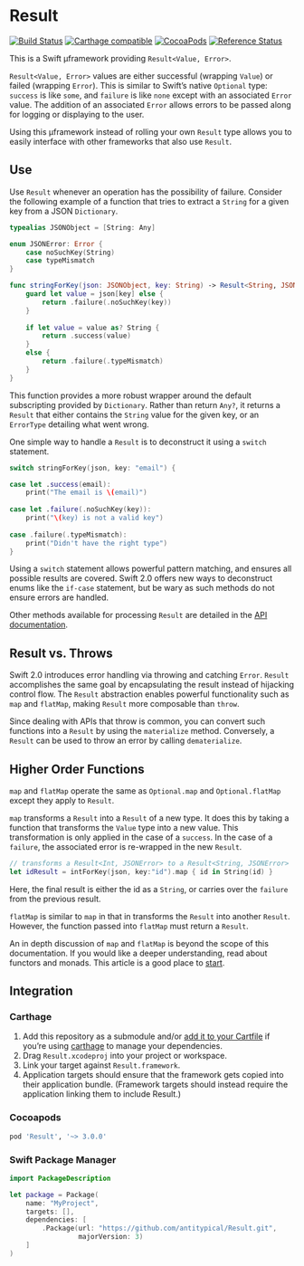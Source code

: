 # Result

[![Build Status](https://travis-ci.org/antitypical/Result.svg?branch=master)](https://travis-ci.org/antitypical/Result)
[![Carthage compatible](https://img.shields.io/badge/Carthage-compatible-4BC51D.svg?style=flat)](https://github.com/Carthage/Carthage)
[![CocoaPods](https://img.shields.io/cocoapods/v/Result.svg)](https://cocoapods.org/)
[![Reference Status](https://www.versioneye.com/objective-c/result/reference_badge.svg?style=flat)](https://www.versioneye.com/objective-c/result/references)

This is a Swift µframework providing `Result<Value, Error>`.

`Result<Value, Error>` values are either successful (wrapping `Value`) or failed (wrapping `Error`). This is similar to Swift’s native `Optional` type: `success` is like `some`, and `failure` is like `none` except with an associated `Error` value. The addition of an associated `Error` allows errors to be passed along for logging or displaying to the user.

Using this µframework instead of rolling your own `Result` type allows you to easily interface with other frameworks that also use `Result`.

## Use

Use `Result` whenever an operation has the possibility of failure. Consider the following example of a function that tries to extract a `String` for a given key from a JSON `Dictionary`.

```swift
typealias JSONObject = [String: Any]

enum JSONError: Error {
    case noSuchKey(String)
    case typeMismatch
}

func stringForKey(json: JSONObject, key: String) -> Result<String, JSONError> {
    guard let value = json[key] else {
        return .failure(.noSuchKey(key))
    }
    
    if let value = value as? String {
        return .success(value)
    }
    else {
        return .failure(.typeMismatch)
    }
}
```

This function provides a more robust wrapper around the default subscripting provided by `Dictionary`. Rather than return `Any?`, it returns a `Result` that either contains the `String` value for the given key, or an `ErrorType` detailing what went wrong.

One simple way to handle a `Result` is to deconstruct it using a `switch` statement.

```swift
switch stringForKey(json, key: "email") {

case let .success(email):
    print("The email is \(email)")
    
case let .failure(.noSuchKey(key)):
    print("\(key) is not a valid key")
    
case .failure(.typeMismatch):
    print("Didn't have the right type")
}
```

Using a `switch` statement allows powerful pattern matching, and ensures all possible results are covered. Swift 2.0 offers new ways to deconstruct enums like the `if-case` statement, but be wary as such methods do not ensure errors are handled.

Other methods available for processing `Result` are detailed in the [API documentation](http://cocoadocs.org/docsets/Result/).

## Result vs. Throws

Swift 2.0 introduces error handling via throwing and catching `Error`. `Result` accomplishes the same goal by encapsulating the result instead of hijacking control flow. The `Result` abstraction enables powerful functionality such as `map` and `flatMap`, making `Result` more composable than `throw`.

Since dealing with APIs that throw is common, you can convert such functions into a `Result` by using the `materialize` method. Conversely, a `Result` can be used to throw an error by calling `dematerialize`.

## Higher Order Functions

`map` and `flatMap` operate the same as `Optional.map` and `Optional.flatMap` except they apply to `Result`.

`map` transforms a `Result` into a `Result` of a new type. It does this by taking a function that transforms the `Value` type into a new value. This transformation is only applied in the case of a `success`. In the case of a `failure`, the associated error is re-wrapped in the new `Result`.

```swift
// transforms a Result<Int, JSONError> to a Result<String, JSONError>
let idResult = intForKey(json, key:"id").map { id in String(id) }
```

Here, the final result is either the id as a `String`, or carries over the `failure` from the previous result.

`flatMap` is similar to `map` in that in transforms the `Result` into another `Result`. However, the function passed into `flatMap` must return a `Result`.

An in depth discussion of `map` and `flatMap` is beyond the scope of this documentation. If you would like a deeper understanding, read about functors and monads. This article is a good place to [start](http://www.javiersoto.me/post/106875422394).

## Integration

### Carthage

1. Add this repository as a submodule and/or [add it to your Cartfile](https://github.com/Carthage/Carthage/blob/master/Documentation/Artifacts.md#cartfile) if you’re using [carthage](https://github.com/Carthage/Carthage/) to manage your dependencies.
2. Drag `Result.xcodeproj` into your project or workspace.
3. Link your target against `Result.framework`.
4. Application targets should ensure that the framework gets copied into their application bundle. (Framework targets should instead require the application linking them to include Result.)

### Cocoapods

```ruby
pod 'Result', '~> 3.0.0'
```

### Swift Package Manager

```swift
import PackageDescription

let package = Package(
    name: "MyProject",
    targets: [],
    dependencies: [
        .Package(url: "https://github.com/antitypical/Result.git",
                 majorVersion: 3)
    ]
)
```
